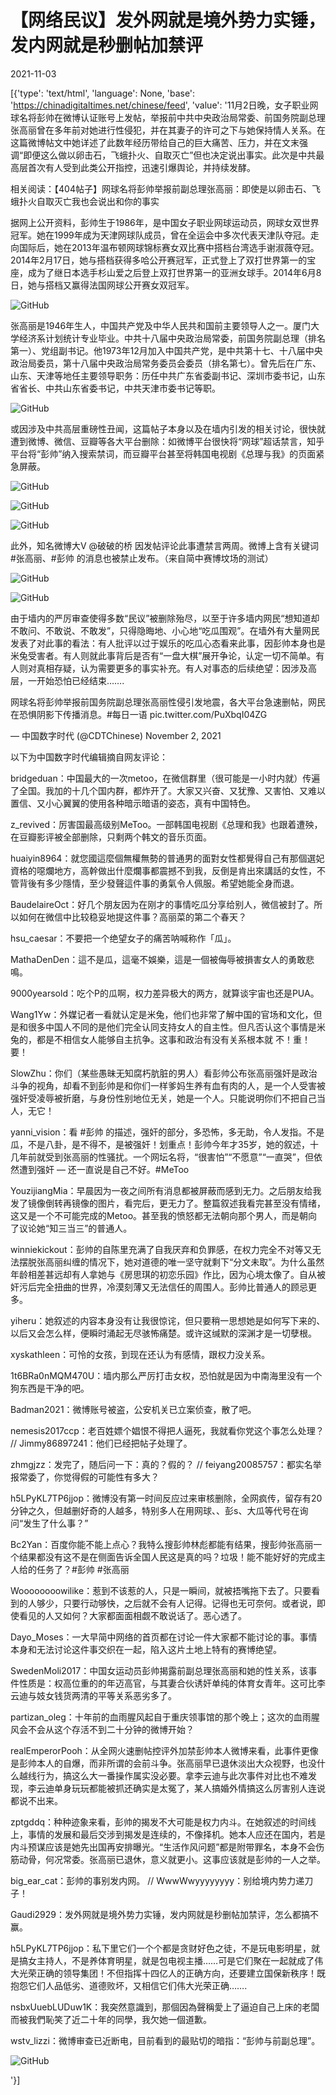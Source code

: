 # 【网络民议】发外网就是境外势力实锤，发内网就是秒删帖加禁评

2021-11-03

[{'type': 'text/html', 'language': None, 'base': 'https://chinadigitaltimes.net/chinese/feed', 'value': '11月2日晚，女子职业网球名将彭帅在微博认证账号上发帖，举报前中共中央政治局常委、前国务院副总理张高丽曾在多年前对她进行性侵犯，并在其妻子的许可之下与她保持情人关系。在这篇微博帖文中她详述了此数年经历带给自己的巨大痛苦、压力，并在文末强调“即便这么做以卵击石，飞蛾扑火、自取灭亡”但也决定说出事实。此次是中共最高层首次有人受到此类公开指控，迅速引爆舆论，并持续发酵。

相关阅读：【404帖子】网球名将彭帅举报前副总理张高丽：即使是以卵击石、飞蛾扑火自取灭亡我也会说出和你的事实



据网上公开资料，彭帅生于1986年，是中国女子职业网球运动员，网球女双世界冠军。她在1999年成为天津网球队成员，曾在全运会中多次代表天津队夺冠。走向国际后，她在2013年温布顿网球锦标赛女双比赛中搭档台湾选手谢淑薇夺冠。2014年2月17日，她与搭档获得多哈公开赛冠军，正式登上了双打世界第一的宝座，成为了继日本选手杉山爱之后登上双打世界第一的亚洲女球手。2014年6月8日，她与搭档又赢得法国网球公开赛女双冠军。

![GitHub](https://chinadigitaltimes.net/chinese/files/2021/11/image-1635929355257.png)

张高丽是1946年生人，中国共产党及中华人民共和国前主要领导人之一。厦门大学经济系计划统计专业毕业。中共十八届中央政治局常委，前国务院副总理（排名第一）、党组副书记。他1973年12月加入中国共产党，是中共第十七、十八届中央政治局委员，第十八届中央政治局常务委员会委员（排名第七）。曾先后在广东、山东、天津等地任主要领导职务：历任中共广东省委副书记、深圳市委书记，山东省省长、中共山东省委书记，中共天津市委书记等职。

![GitHub](https://chinadigitaltimes.net/chinese/files/2021/11/image-1635929416781.png)



或因涉及中共高层重磅性丑闻，这篇帖子本身以及在墙内引发的相关讨论，很快就遭到微博、微信、豆瓣等各大平台删除：如微博平台很快将“网球”超话禁言，知乎平台将“彭帅”纳入搜索禁词，而豆瓣平台甚至将韩国电视剧《总理与我》的页面紧急屏蔽。

![GitHub](https://chinadigitaltimes.net/chinese/files/2021/11/IMG_0764.jpg)

![GitHub](https://chinadigitaltimes.net/chinese/files/2021/11/image-1635928165197.png)

![GitHub](https://chinadigitaltimes.net/chinese/files/2021/11/%E6%80%BB%E7%90%86%E5%92%8C%E6%88%91-1.jpg)

此外，知名微博大V @破破的桥 因发帖评论此事遭禁言两周。微博上含有关键词 #张高丽、#彭帅 的消息也被禁止发布。（来自简中赛博坟场的测试）

![GitHub](https://chinadigitaltimes.net/chinese/files/2021/11/image-1635927749150.png)

![GitHub](https://chinadigitaltimes.net/chinese/files/2021/11/image-1635927808559.png)

由于墙内的严厉审查使得多数“民议”被删除殆尽，以至于许多墙内网民“想知道却不敢问、不敢说、不敢发”，只得隐晦地、小心地“吃瓜围观”。在墙外有大量网民发表了对此事的看法：有人批评以过于娱乐的吃瓜心态看来此事，因彭帅本身也是米兔受害者。有人则就此事背后是否有“一盘大棋”展开争论，认定一切不简单。有人则对真相存疑，认为需要更多的事实补充。有人对事态的后续绝望：因涉及高层，一开始恐怕已经结束&#8230;&#8230;.



网球名将彭帅举报前国务院副总理张高丽性侵引发地震，各大平台急速删帖，网民在恐惧阴影下传播消息。#每日一语 pic.twitter.com/PuXbqI04ZG

&mdash; 中国数字时代 (@CDTChinese) November 2, 2021



以下为中国数字时代编辑摘自网友评论：



bridgeduan：中国最大的一次metoo，在微信群里（很可能是一小时内就）传遍了全国。我加的十几个国内群，都炸开了。大家又兴奋、又犹豫、又害怕、又难以置信、又小心翼翼的使用各种暗示暗语的姿态，真有中国特色。

z_revived：厉害国最高级别MeToo。一部韩国电视剧《总理和我》也跟着遭殃，在豆瓣影评被全部删除，只剩两个韩文的音乐页面。

huaiyin8964：就您國這麼個無權無勢的普通男的面對女性都覺得自己有那個選妃資格的噁爛地方，高幹做出什麼爛事都震撼不到我，反倒是肯出來講話的女性，不管背後有多少隱情，至少發聲這件事的勇氣令人佩服。希望她能全身而退。

BaudelaireOct：好几个朋友因为在刚才的事情吃瓜分享给别人，微信被封了。所以如何在微信中比较稳妥地提这件事？高丽菜的第二个春天？

hsu_caesar：不要把一个绝望女子的痛苦呐喊称作「瓜」。

MathaDenDen：這不是瓜，這毫不娛樂，這是一個被侮辱被損害女人的勇敢悲鳴。

9000yearsold：吃个P的瓜啊，权力差异极大的两方，就算谈宇宙也还是PUA。

Wang1Yw：外媒记者一看就认定是米兔，他们也非常了解中国的官场和文化，但是和很多中国人不同的是他们完全认同支持女人的自主性。但凡否认这个事情是米兔的，都是不相信女人能够自主抗争。这事和政治有没有关系根本就 不！重！要！

SlowZhu：你们（某些愚昧无知腐朽肮脏的男人）看彭帅公布张高丽强奸是政治斗争的视角，却看不到彭帅是和你们一样爹妈生养有血有肉的人，是一个人受害被强奸受凌辱被折磨，与身份性别地位无关，她是一个人。只能说明你们不把自己当人，无它！

yanni_vision：看 #彭帅 的描述，强奸的部分，多恐怖，多无助，令人发指。不是瓜，不是八卦，是不得不，是被强奸！划重点！彭帅今年才35岁，她的叙述，十几年前就受到张高丽的性骚扰。一个网坛名将，“很害怕”“不愿意”“一直哭”，但依然遭到强奸 — 还一直说是自己不好。#MeToo

YouzijiangMia：早晨因为一夜之间所有消息都被屏蔽而感到无力。之后朋友给我发了镜像倒转再镜像的图片，看完后，更无力了。整篇叙述我看完甚至没有情绪，这又是一个不可能完成的Metoo。甚至我的愤怒都无法朝向那个男人，而是朝向了议论她“知三当三”的普通人。

winniekickout：彭帅的自陈里充满了自我厌弃和负罪感，在权力完全不对等又无法摆脱张高丽纠缠的情况下，她对道德的唯一坚守就剩下“分文未取”。为什么虽然年龄相差甚远却有人拿她与《房思琪的初恋乐园》作比，因为心境太像了。自从被奸污后完全扭曲的世界，冷漠刻薄又无法信任的周围人。彭帅比普通人的顾忌更多。

yiheru：她叙述的内容本身没有让我很惊诧，但只要稍一思想她是如何写下来的、以后又会怎么样，便瞬时涌起无尽骇怖痛楚。或许这缄默的深渊才是一切孽根。

xyskathleen：可怜的女孩，到现在还认为有感情，跟权力没关系。

1t6BRa0nMQM470U：墙内那么严厉打击女权，恐怕就是因为中南海里没有一个狗东西是干净的吧。

Badman2021：微博账号被盗，公安机关已立案侦查，散了吧。

nemesis2017ccp：老百姓嫖个娼恨不得把人逼死，我就看你党这个事怎么处理？ //  Jimmy86897241：他们已经把帖子处理了。

zhmgjzz：发完了，随后问一下：真的？假的？ //  feiyang20085757：都实名举报常委了，你觉得假的可能性有多大？

h5LPyKL7TP6jjop：微博没有第一时间反应过来审核删除，全网疯传，留存有20分钟之久，但越删好奇的人越多，特别多人在用网球、、彭s、大瓜等代号在询问“发生了什么事？”

Bc2Yan：百度你能不能上点心？我特么搜彭帅林彪都能有结果，搜彭帅张高丽一个结果都没有这不是在侧面告诉全国人民这是真的吗？垃圾！能不能好好的完成主人给的任务了？#彭帅 #张高丽

Woooooooowilike：惹到不该惹的人，只是一瞬间，就被捂嘴拖下去了。只要看到的人够少，只要行动够快，之后就不会有人记得。记得也无可奈何。或者说，即使看见的人又如何？大家都面面相觑不敢说话了。恶心透了。

Dayo_Moses：一大早简中网络的首页都在讨论一件大家都不能讨论的事。事情本身和无法讨论这件事交织在一起，陷入这片土地上特有的赛博绝望。

SwedenMoli2017：中国女运动员彭帅揭露前副总理张高丽和她的性关系，该事件性质是：权高位重的的年迈高官，与其妻合伙诱奸单纯的体育女青年。这可比李云迪与妓女钱货两清的平等关系恶劣多了。

partizan_oleg：十年前的血雨腥风起自于重庆领事馆的那个晚上；这次的血雨腥风会不会从这个存活不到二十分钟的微博开始？

realEmperorPooh：从全网火速删帖控评外加禁彭帅本人微博来看，此事件更像是彭帅本人的自爆，而非所谓的会前斗争。张高丽早已退休淡出大众视野，也没什么越线行为，搞这么大一番操作属实没必要。拿李云迪与此次事件对比也不难发现，李云迪单身玩玩都能被抓还确实是太冤了，某人搞婚外情搞这么厉害别人连说都说不出来。

zptgddq：种种迹象来看，彭帅的揭发不大可能是权力内斗。在她叙述的时间线上，事情的发展和最后交涉到揭发是连续的，不像择机。她本人应还在国内，若是内斗预谋应该是她先出国再安排曝光。“生活作风问题”都是附带罪名，本身不会伤筋动骨，何况常委。张高丽已退休，意义就更小。这事应该就是彭帅的一人之举。

big_ear_cat：彭帅的事别发内网。 //  WwwWwyyyyyyyy：别给境内势力递刀子！

Gaudi2929：发外网就是境外势力实锤，发内网就是秒删帖加禁评，怎么都搞不赢。

h5LPyKL7TP6jjop：私下里它们一个个都是贪财好色之徒，不是玩电影明星，就是搞女主持人，不是养体育明星，就是包电视主播……可是它们聚在一起就成了伟大光荣正确的领导集团！不但指挥十四亿人的正确方向，还要建立国保新秩序！既抱怨它们人品低劣、道德败坏，又相信它们伟大光荣正确&#8230;&#8230;.

nsbxUuebLUDuw1K：我突然意識到，那個因為聲稱愛上了逼迫自己上床的老闆而被我們恥笑了近二十年的同學，我欠她一個道歉。





wstv_lizzi：微博审查已近断电，目前看到的最贴切的暗指：“彭帅与前副总理”。

![GitHub](https://chinadigitaltimes.net/chinese/files/2021/11/image-1635954482460.png)

'}]